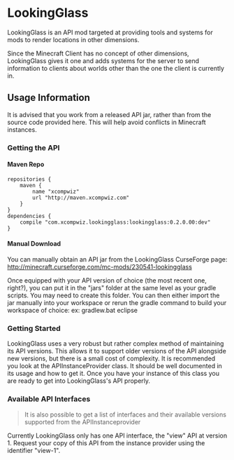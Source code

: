 # LookingGlass

LookingGlass is an API mod targeted at providing tools and systems for mods to render locations in other dimensions.

Since the Minecraft Client has no concept of other dimensions, LookingGlass gives it one and adds systems for the server to send information to clients about worlds other than the one the client is currently in.

## Usage Information
It is advised that you work from a released API jar, rather than from the source code provided here.  This will help avoid conflicts in Minecraft instances.

### Getting the API
#### Maven Repo
```
repositories {
	maven {
		name "xcompwiz"
		url "http://maven.xcompwiz.com"
	}
}
dependencies {
    compile "com.xcompwiz.lookingglass:lookingglass:0.2.0.00:dev"
}
```

#### Manual Download
You can manually obtain an API jar from the LookingGlass CurseForge page: http://minecraft.curseforge.com/mc-mods/230541-lookingglass

Once equipped with your API version of choice (the most recent one, right?), you can put it in the "jars" folder at the same level as your gradle scripts.  You may need to create this folder.
You can then either import the jar manually into your workspace or rerun the gradle command to build your workspace of choice:
ex: gradlew.bat eclipse

### Getting Started
LookingGlass uses a very robust but rather complex method of maintaining its API versions.  This allows it to support older versions of the API alongside new versions, but there is a small cost of complexity.
It is recommended you look at the APIInstanceProvider class.  It should be well documented in its usage and how to get it.  Once you have your instance of this class you are ready to get into LookingGlass's API properly.

### Available API Interfaces
>It is also possible to get a list of interfaces and their available versions supported from the APIInstanceprovider

Currently LookingGlass only has one API interface, the "view" API at version 1.
Request your copy of this API from the instance provider using the identifier "view-1".
